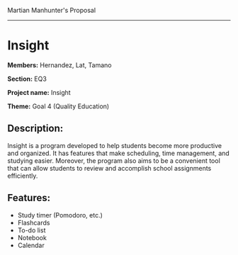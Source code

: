 Martian Manhunter's Proposal

---

# Insight

**Members:** Hernandez, Lat, Tamano

**Section:** EQ3

**Project name:** Insight

**Theme:** Goal 4 (Quality Education)

## Description:
Insight is a program developed to help students become more productive and organized. It has features that make scheduling, time management, and studying easier. Moreover, the program also aims to be a convenient tool that can allow students to review and accomplish school assignments efficiently.
    
## Features:
- Study timer (Pomodoro, etc.)
- Flashcards
- To-do list
- Notebook
- Calendar
